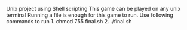 Unix project using Shell scripting
This game can be played on any unix terminal
Running a file is enough for this game to run.
Use following commands to run
    1. chmod 755 final.sh
    2. ./final.sh
